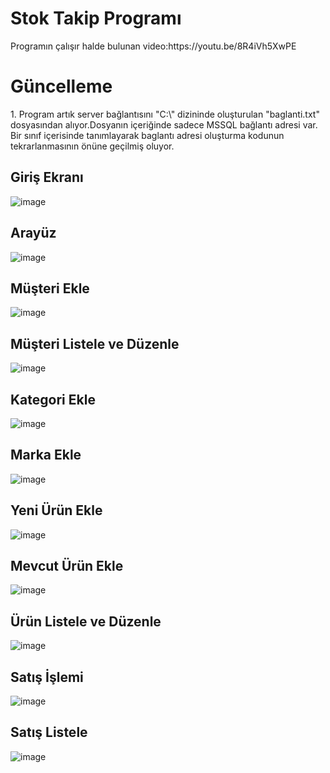 # Stok Takip Programı

<p>Programın çalışır halde bulunan video:https://youtu.be/8R4iVh5XwPE
 
# Güncelleme
<p>  1. Program artık server bağlantısını "C:\" dizininde oluşturulan "baglanti.txt" dosyasından alıyor.Dosyanın içeriğinde sadece MSSQL bağlantı adresi var. Bir sınıf içerisinde tanımlayarak baglantı adresi oluşturma kodunun tekrarlanmasının önüne geçilmiş oluyor. </p>


## Giriş Ekranı
![image](https://github.com/EnginBolatt/stokTakip/blob/main/ekranFotograflari/girisEkrani.png)

## Arayüz
![image](https://github.com/EnginBolatt/stokTakip/blob/main/ekranFotograflari/Lobi1.jpg)

## Müşteri Ekle
![image](https://github.com/EnginBolatt/stokTakip/blob/main/ekranFotograflari/musteriEkle.png)

## Müşteri Listele ve Düzenle
![image](https://github.com/EnginBolatt/stokTakip/blob/main/ekranFotograflari/musteriListele.png)

## Kategori Ekle
![image](https://github.com/EnginBolatt/stokTakip/blob/main/ekranFotograflari/kategoriEkle.png)

## Marka Ekle
![image](https://github.com/EnginBolatt/stokTakip/blob/main/ekranFotograflari/markaEkle.png)

## Yeni Ürün Ekle
![image](https://github.com/EnginBolatt/stokTakip/blob/main/ekranFotograflari/urunEkle.png)

## Mevcut Ürün Ekle
![image](https://github.com/EnginBolatt/stokTakip/blob/main/ekranFotograflari/mevcutUrunEkle.png)

## Ürün Listele ve Düzenle
![image](https://github.com/EnginBolatt/stokTakip/blob/main/ekranFotograflari/urunListeleme.png)

## Satış İşlemi
![image](https://github.com/EnginBolatt/stokTakip/blob/main/ekranFotograflari/satisSayfasis.png)

## Satış Listele
![image](https://github.com/EnginBolatt/stokTakip/blob/main/ekranFotograflari/satisListele.png)
